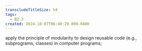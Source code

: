 ```yaml
---
transcludeTitleSize: h4
tags:
  - B2.3
created: 2024-10-07T06:40:29.000-0400
---
```

apply the principle of modularity to design reusable code (e.g., subprograms, classes) in computer programs;